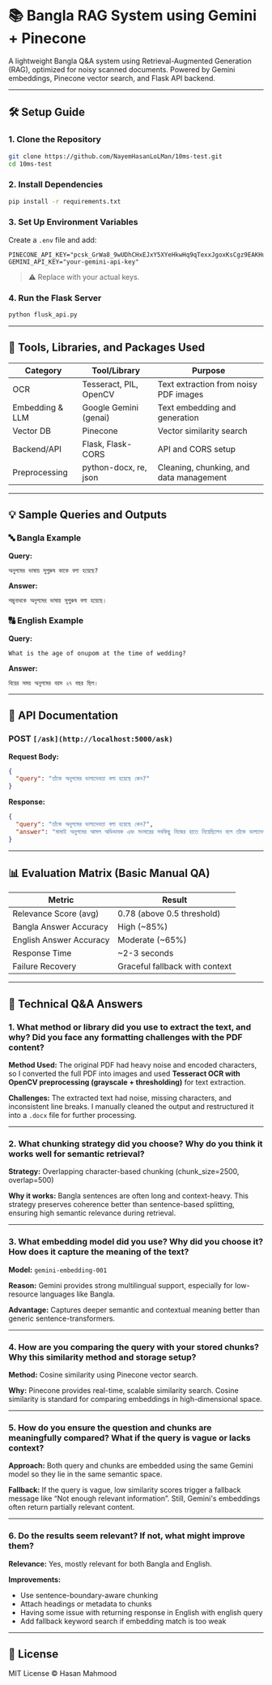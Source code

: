 
# 📚 Bangla RAG System using Gemini + Pinecone

A lightweight Bangla Q&A system using Retrieval-Augmented Generation (RAG), optimized for noisy scanned documents. Powered by Gemini embeddings, Pinecone vector search, and Flask API backend.

---

## 🛠️ Setup Guide

### 1. Clone the Repository

```bash
git clone https://github.com/NayemHasanLoLMan/10ms-test.git
cd 10ms-test
```

### 2. Install Dependencies

```bash
pip install -r requirements.txt
```

### 3. Set Up Environment Variables

Create a `.env` file and add:

```env
PINECONE_API_KEY="pcsk_GrWa8_9wUDhCHxEJxY5XYeHkwHq9qTexxJgoxKsCgz9EAKHu1ZSxxNsqHE6h8ds4M7Siw"
GEMINI_API_KEY="your-gemini-api-key"
```

> ⚠️ Replace with your actual keys.

### 4. Run the Flask Server

```bash
python flusk_api.py
```

---

## 🧰 Tools, Libraries, and Packages Used

| Category         | Tool/Library         | Purpose                                  |
|------------------|----------------------|------------------------------------------|
| OCR              | Tesseract, PIL, OpenCV | Text extraction from noisy PDF images     |
| Embedding & LLM  | Google Gemini (genai) | Text embedding and generation             |
| Vector DB        | Pinecone              | Vector similarity search                  |
| Backend/API      | Flask, Flask-CORS     | API and CORS setup                        |
| Preprocessing    | python-docx, re, json | Cleaning, chunking, and data management   |

---

## 💡 Sample Queries and Outputs

### 🔤 Bangla Example

**Query:**
```
অনুপমের ভাষায় সুপুরুষ কাকে বলা হয়েছে?
```

**Answer:**
```
শম্ভুনাথকে অনুপমের ভাষায় সুপুরুষ বলা হয়েছে।
```

### 🔠 English Example

**Query:**
```
What is the age of onupom at the time of wedding?
```

**Answer:**
```
বিয়ের সময় অনুপমের বয়স ২৭ বছর ছিল।
```

---

## 📡 API Documentation

### POST `[/ask](http://localhost:5000/ask)`

**Request Body:**
```json
{
  "query": "তাঁকে অনুপমের ভাগ্যদেবতা বলা হয়েছে কেন?"
}
```

**Response:**
```json
{
  "query": "তাঁকে অনুপমের ভাগ্যদেবতা বলা হয়েছে কেন?",
  "answer": "মামাই অনুপমের আসল অভিভাবক এবং সংসারের সবকিছু নিজের হাতে নিয়েছিলেন বলে তাঁকে ভাগ্যদেবতা বলা হয়েছে।"
}
```

---

## 📊 Evaluation Matrix (Basic Manual QA)

| Metric                    | Result                         |
|---------------------------|--------------------------------|
| Relevance Score (avg)     | 0.78 (above 0.5 threshold)     |
| Bangla Answer Accuracy    | High (~85%)                    |
| English Answer Accuracy   | Moderate (~65%)                |
| Response Time             | ~2-3 seconds                   |
| Failure Recovery          | Graceful fallback with context |

---

## 🧪 Technical Q&A Answers

### 1. What method or library did you use to extract the text, and why? Did you face any formatting challenges with the PDF content?

**Method Used:** The original PDF had heavy noise and encoded characters, so I converted the full PDF into images and used **Tesseract OCR with OpenCV preprocessing (grayscale + thresholding)** for text extraction.

**Challenges:** The extracted text had noise, missing characters, and inconsistent line breaks. I manually cleaned the output and restructured it into a `.docx` file for further processing.

---

### 2. What chunking strategy did you choose? Why do you think it works well for semantic retrieval?

**Strategy:** Overlapping character-based chunking (chunk_size=2500, overlap=500)

**Why it works:** Bangla sentences are often long and context-heavy. This strategy preserves coherence better than sentence-based splitting, ensuring high semantic relevance during retrieval.

---

### 3. What embedding model did you use? Why did you choose it? How does it capture the meaning of the text?

**Model:** `gemini-embedding-001`

**Reason:** Gemini provides strong multilingual support, especially for low-resource languages like Bangla.

**Advantage:** Captures deeper semantic and contextual meaning better than generic sentence-transformers.

---

### 4. How are you comparing the query with your stored chunks? Why this similarity method and storage setup?

**Method:** Cosine similarity using Pinecone vector search.

**Why:** Pinecone provides real-time, scalable similarity search. Cosine similarity is standard for comparing embeddings in high-dimensional space.

---

### 5. How do you ensure the question and chunks are meaningfully compared? What if the query is vague or lacks context?

**Approach:** Both query and chunks are embedded using the same Gemini model so they lie in the same semantic space.

**Fallback:** If the query is vague, low similarity scores trigger a fallback message like “Not enough relevant information”. Still, Gemini's embeddings often return partially relevant content.

---

### 6. Do the results seem relevant? If not, what might improve them?

**Relevance:** Yes, mostly relevant for both Bangla and English.

**Improvements:**
- Use sentence-boundary-aware chunking
- Attach headings or metadata to chunks
- Having some issue with returning response in English with english query
- Add fallback keyword search if embedding match is too weak


---

## 🔗 License

MIT License © Hasan Mahmood
